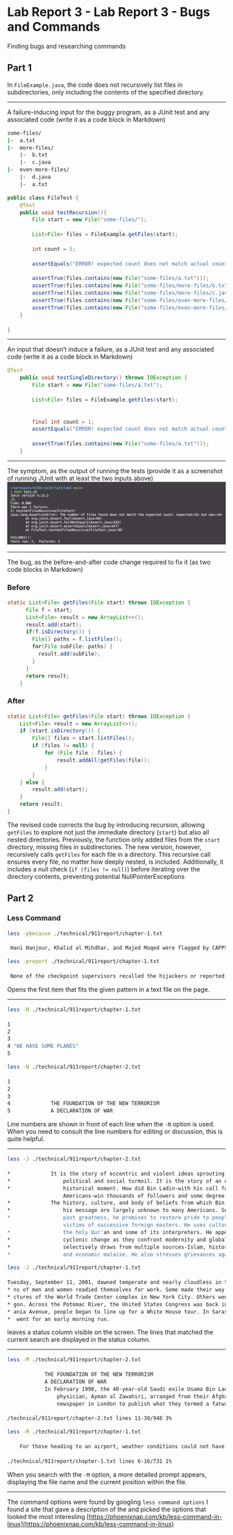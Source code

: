 # Lab Report 3 - Lab Report 3 - Bugs and Commands
Finding bugs and researching commands 
## Part 1
In `FileExample.java`, the code does not recursively list files in subdirectories, only including the contents of the specified directory.
- - -
A failure-inducing input for the buggy program, as a JUnit test and any associated code (write it as a code block in Markdown)
```bash
some-files/
|-  a.txt
|-  more-files/
    |-  b.txt
    |-  c.java
|-  even-more-files/
    |-  d.java
    |-  a.txt
```

```java
public class FileTest {
    @Test
    public void testRecursion(){
        File start = new File("some-files/");
        
        List<File> files = FileExample.getFiles(start);
        
        int count = 5; 
        
        assertEquals("ERROR! expected count does not match actual count", count, files.size());
        
        assertTrue(files.contains(new File("some-files/a.txt")));
        assertTrue(files.contains(new File("some-files/more-files/b.txt")));
        assertTrue(files.contains(new File("some-files/more-files/c.java")));
        assertTrue(files.contains(new File("some-files/even-more-files/d.java")));
        assertTrue(files.contains(new File("some-files/even-more-files/a.txt")));
    }
  
}
```
- - -
An input that doesn’t induce a failure, as a JUnit test and any associated code (write it as a code block in Markdown)
```java
@Test
    public void testSingleDirectory() throws IOException {
        File start = new File("some-files/a.txt");
        
        List<File> files = FileExample.getFiles(start);
        
       
        final int count = 1; 
        assertEquals("ERROR! expected count does not match actual count", count, files.size());
        
        assertTrue(files.contains(new File("some-files/a.txt")));
    }
```
- - -
The symptom, as the output of running the tests (provide it as a screenshot of running JUnit with at least the two inputs above)
![Screenshot1](./images/lab3_junit.png)
- - -
The bug, as the before-and-after code change required to fix it (as two code blocks in Markdown)
### Before
```java
static List<File> getFiles(File start) throws IOException {
	  File f = start;
	  List<File> result = new ArrayList<>();
	  result.add(start);
	  if(f.isDirectory()) {
	    File[] paths = f.listFiles();
	    for(File subFile: paths) {
	      result.add(subFile);
	    }
	  }
	  return result;
	}
```
### After

```java
static List<File> getFiles(File start) throws IOException {
    List<File> result = new ArrayList<>();
    if (start.isDirectory()) {
        File[] files = start.listFiles();
        if (files != null) {
            for (File file : files) {
                result.addAll(getFiles(file));
            }
        }
    } else {
        result.add(start);
    }
    return result;
}
```
The revised code corrects the bug by introducing recursion, allowing `getFiles` to explore not just the immediate directory (`start`) but also all nested directories. Previously, the function only added files from the `start` directory, missing files in subdirectories. The new version, however, recursively calls `getFiles` for each file in a directory. This recursive call ensures every file, no matter how deeply nested, is included. Additionally, it includes a null check (`if (files != null)`) before iterating over the directory contents, preventing potential NullPointerExceptions
## Part 2
### Less Command
```bash
less -pbecause ./technical/911report/chapter-1.txt

 Hani Hanjour, Khalid al Mihdhar, and Majed Moqed were flagged by CAPPS. The Hazmi brothers were also selected for extra scrutiny by the airline's customer service representative at the check-in counter. He did so because one of the brothers did not have photo identification nor could he understand English, and because the agent found both of the passengers to be suspicious. The only consequence of their selection was that their checked bags were held off the plane until it was confirmed that they had boarded the aircraft.
```
```bash
less -preport ./technical/911report/chapter-1.txt

 None of the checkpoint supervisors recalled the hijackers or reported anything suspicious regarding their screening.
```
Opens the first item that fits the given pattern in a text file on the page.
- - -
```bash
less -N ./technical/911report/chapter-1.txt

1 
2         
3                 
4 "WE HAVE SOME PLANES"
5 
```
```bash
less -N ./technical/911report/chapter-2.txt

1 
2     
3         
4             THE FOUNDATION OF THE NEW TERRORISM
5             A DECLARATION OF WAR
```
Line numbers are shown in front of each line when the `-N` option is used. When you need to consult the line numbers for editing or discussion, this is quite helpful.
- - -
```bash
less -J ./technical/911report/chapter-2.txt

*             It is the story of eccentric and violent ideas sprouting in the fertile ground of
*                 political and social turmoil. It is the story of an organization poised to seize its
*                 historical moment. How did Bin Ladin-with his call for the indiscriminate killing of
                  Americans-win thousands of followers and some degree of approval from millions more?
*             The history, culture, and body of beliefs from which Bin Ladin has shaped and spread
*                 his message are largely unknown to many Americans. Seizing on symbols of Islam's
*                 past greatness, he promises to restore pride to people who consider themselves the
                  victims of successive foreign masters. He uses cultural and religious allusions to
*                 the holy Qur'an and some of its interpreters. He appeals to people disoriented by
*                 cyclonic change as they confront modernity and globalization. His rhetoric
*                 selectively draws from multiple sources-Islam, history, and the region's political
*                 and economic malaise. He also stresses grievances against the United States widely
```
```bash
less -J ./technical/911report/chapter-1.txt

Tuesday, September 11, 2001, dawned temperate and nearly cloudless in the eastern United States. Millio
* ns of men and women readied themselves for work. Some made their way to the Twin Towers, the signature stru
* ctures of the World Trade Center complex in New York City. Others went to Arlington, Virginia, to the Penta
* gon. Across the Potomac River, the United States Congress was back in session. At the other end of Pennsylv
* ania Avenue, people began to line up for a White House tour. In Sarasota, Florida, President George W. Bush
*  went for an early morning run.
```
leaves a status column visible on the screen. The lines that matched the current search are displayed in the status column.
- - -
```bash
less -M ./technical/911report/chapter-2.txt

            THE FOUNDATION OF THE NEW TERRORISM
            A DECLARATION OF WAR
            In February 1998, the 40-year-old Saudi exile Usama Bin Ladin and a fugitive Egyptian
                physician, Ayman al Zawahiri, arranged from their Afghan headquarters for an Arabic
                newspaper in London to publish what they termed a fatwa issued in the name of a

/technical/911report/chapter-2.txt lines 11-30/948 3%
```
```bash
less -M ./technical/911report/chapter-1.txt

    For those heading to an airport, weather conditions could not have been better for a safe and pleasant journey. Among the travelers were Mohamed Atta and Abdul Aziz al Omari, who arrived at the airport in Portland, Maine.

./technical/911report/chapter-1.txt lines 6-16/731 1%
```
When you search with the `-M` option, a more detailed prompt appears, displaying the file name and the current position within the file.
- - -
The command options were found by googling `less command options` I found a site that gave a description of the and picked the options that looked the most interesting
[https://phoenixnap.com/kb/less-command-in-linux](https://phoenixnap.com/kb/less-command-in-linux)
